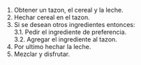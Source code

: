 1. Obtener un tazon, el cereal y la leche.
2. Hechar cereal en el tazon.
3. Si se desean otros ingredientes entonces:<br>
   3.1. Pedir el ingrediente de preferencia.   
   3.2. Agregar el ingrediente al tazon.
4. Por ultimo hechar la leche.
5. Mezclar y disfrutar.
